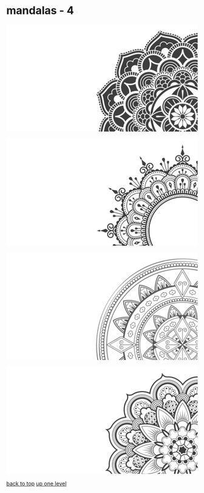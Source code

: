 # mandalas - 4
[![mandala_02.png](https://raw.githubusercontent.com/buckmanc/wallpapers/main/terminal/grey%20on%20alpha/big/mandalas/mandala_02.png "mandala_02.png")](https://raw.githubusercontent.com/buckmanc/wallpapers/main/terminal/grey%20on%20alpha/big/mandalas/mandala_02.png)

[![mandala_03.png](https://raw.githubusercontent.com/buckmanc/wallpapers/main/terminal/grey%20on%20alpha/big/mandalas/mandala_03.png "mandala_03.png")](https://raw.githubusercontent.com/buckmanc/wallpapers/main/terminal/grey%20on%20alpha/big/mandalas/mandala_03.png)

[![mandala_05.png](https://raw.githubusercontent.com/buckmanc/wallpapers/main/terminal/grey%20on%20alpha/big/mandalas/mandala_05.png "mandala_05.png")](https://raw.githubusercontent.com/buckmanc/wallpapers/main/terminal/grey%20on%20alpha/big/mandalas/mandala_05.png)

[![mandala_10.png](https://raw.githubusercontent.com/buckmanc/wallpapers/main/terminal/grey%20on%20alpha/big/mandalas/mandala_10.png "mandala_10.png")](https://raw.githubusercontent.com/buckmanc/wallpapers/main/terminal/grey%20on%20alpha/big/mandalas/mandala_10.png)



[back to top](#)
[up one level](/terminal/grey%20on%20alpha/big/README.MD)
